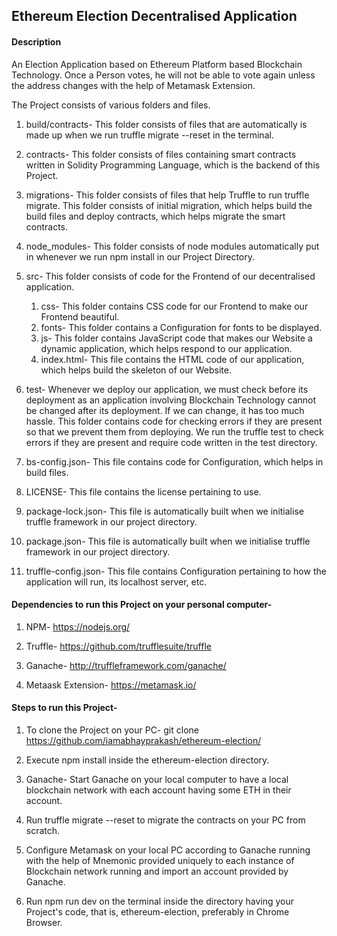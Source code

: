 ## Ethereum Election Decentralised Application

#### Description
An Election Application based on Ethereum Platform based Blockchain Technology. Once a Person votes, he will not be able to vote again unless the address changes with the help of Metamask Extension.

The Project consists of various folders and files.

1. build/contracts- This folder consists of files that are automatically is made up when we run truffle migrate --reset in the terminal.

2. contracts- This folder consists of files containing smart contracts written in Solidity Programming Language, which is the backend of this Project.

3. migrations- This folder consists of files that help Truffle to run truffle migrate. This folder consists of initial migration, which helps build the build files and deploy contracts, which helps migrate the smart contracts.

4. node_modules- This folder consists of node modules automatically put in whenever we run npm install in our Project Directory.

5. src- This folder consists of code for the Frontend of our decentralised application.
    1) css- This folder contains CSS code for our Frontend to make our Frontend beautiful.
    2) fonts- This folder contains a Configuration for fonts to be displayed.
    3) js- This folder contains JavaScript code that makes our Website a dynamic application, which helps respond to our application.
    4) index.html- This file contains the HTML code of our application, which helps build the skeleton of our Website.

6. test- Whenever we deploy our application, we must check before its deployment as an application involving Blockchain Technology cannot be changed after its deployment. If we can change, it has too much hassle.
This folder contains code for checking errors if they are present so that we prevent them from deploying. We run the truffle test to check errors if they are present and require code written in the test directory.

7. bs-config.json- This file contains code for Configuration, which helps in build files.

8. LICENSE- This file contains the license pertaining to use.

9. package-lock.json- This file is automatically built when we initialise truffle framework in our project directory.

10. package.json- This file is automatically built when we initialise truffle framework in our project directory.

11. truffle-config.json- This file contains Configuration pertaining to how the application will run, its localhost server, etc.

#### Dependencies to run this Project on your personal computer-
1. NPM- https://nodejs.org/

2. Truffle- https://github.com/trufflesuite/truffle

3. Ganache- http://truffleframework.com/ganache/

4. Metaask Extension- https://metamask.io/

#### Steps to run this Project-
1. To clone the Project on your PC-
git clone https://github.com/iamabhayprakash/ethereum-election/

2. Execute npm install inside the ethereum-election directory.

3. Ganache- Start Ganache on your local computer to have a local blockchain network with each account having some ETH in their account.

4. Run truffle migrate --reset to migrate the contracts on your PC from scratch.

5. Configure Metamask on your local PC according to Ganache running with the help of Mnemonic provided uniquely to each instance of Blockchain network running and import an account provided by Ganache.

6. Run npm run dev on the terminal inside the directory having your Project's code, that is, ethereum-election, preferably in Chrome Browser.
